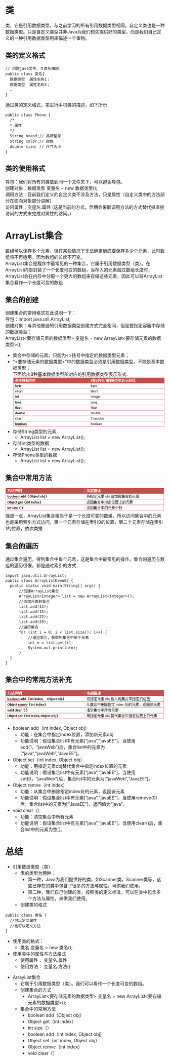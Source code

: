 # 类
  类，它是引用数据类型，与之前学习的所有引用数据类型相同，自定义类也是一种数据类型。只是自定义类型并非Java为我们预先提供好的类型，而是我们自己定义的一种引用数据类型用来描述一个事物。  
## 类的定义格式
  ```
  // 创建java文件，与类名相同
  public class 类名{
    数据类型  属性名称1；
    数据类型  属性名称2；
    …
  }
  ```  
  通过类的定义格式，来进行手机类的描述，如下所示  
  ```
  public class Phone {
    /*
    * 属性
    */
    String brand;// 品牌型号
    String color;// 颜色
    double size; // 尺寸大小
  }
  ```  
## 类的使用格式
  导包：我们将所有的类放到同一个文件夹下，可以避免导包。  
  创建对象：数据类型  变量名 = new 数据类型();  
  调用方法：目前我们定义的自定义类不涉及方法，只是属性（自定义类中的方法部分在面向对象部分讲解）  
  访问属性：变量名.属性 (这是当前的方式，后期会采取调用方法的方式替代掉直接访问的方式来完成对属性的访问。)  
# ArrayList集合
  数组可以保存多个元素，但在某些情况下无法确定到底要保存多少个元素，此时数组将不再适用，因为数组的长度不可变。  
  ArrayList集合是程序中最常见的一种集合，它属于引用数据类型（类）。在ArrayList内部封装了一个长度可变的数组，当存入的元素超过数组长度时，ArrayList会在内存中分配一个更大的数组来存储这些元素，因此可以将ArrayList集合看作一个长度可变的数组  
## 集合的创建
  创建集合的常用格式在此说明一下：  
  导包：import java.util.ArrayList;  
  创建对象：与其他普通的引用数据类型创建方式完全相同，但是要指定容器中存储的数据类型：  
  ArrayList<要存储元素的数据类型> 变量名 = new ArrayList<要存储元素的数据类型>();  
  * 集合中存储的元素，只能为<>括号中指定的数据类型元素；
  * “<要存储元素的数据类型>”中的数据类型必须是引用数据类型，不能是基本数据类型；  
  下面给出8种基本数据类型所对应的引用数据类型表示形式:  
  ![text](img/doc0601.png?raw=true)  
  * 存储String类型的元素
    + ArrayList<String> list = new ArrayList<String>();
  * 存储int类型的数据
    + ArrayList<Integer> list = new ArrayList<Integer>(); 
  * 存储Phone类型的数据
    + ArrayList<Phone> list = new ArrayList<Phone>();
## 集合中常用方法
  ![text](img/doc0602.png?raw=true)  
  强调一点，ArrayList集合相当于是一个长度可变的数组，所以访问集合中的元素也是采用索引方式访问，第一个元素存储在索引0的位置，第二个元素存储在索引1的位置，依次类推  
## 集合的遍历
  通过集合遍历，得到集合中每个元素，这是集合中最常见的操作。集合的遍历与数组的遍历很像，都是通过索引的方式  
  ```
  import java.util.ArrayList;
  public class ArrayListDemo02 {
  	public static void main(String[] args) {
  		//创建ArrayList集合
  		ArrayList<Integer> list = new ArrayList<Integer>();
  		//添加元素到集合
  		list.add(13);
  		list.add(15);
  		list.add(22);
  		list.add(29);
  		//遍历集合
  		for (int i = 0; i < list.size(); i++) {
  			//通过索引，获取到集合中每个元素
  			int n = list.get(i);
  			System.out.println(n);
  		}
  	}
  }
  ```  
## 集合中的常用方法补充
  ![text](img/doc0603.png?raw=true)  
  * boolean add（int index,  Object obj）
    + 功能：在集合中指定index位置，添加新元素obj
    + 功能说明：假设集合list中有元素[“java”,“javaEE”]，当使用add(1，“javaWeb”)后，集合list中的元素为[“java”,“javaWeb”,“JavaEE”]。
  * Object set（int index, Object obj）
    + 功能：用指定元素obj替代集合中指定index位置的元素
    + 功能说明：假设集合list中有元素[“java”,“javaEE”]，当使用set(0，“javaWeb”)后，集合list中的元素为[“javaWeb”,“JavaEE”]。
  * Object remve（int index）
    + 功能：从集合中删除指定index处的元素，返回该元素
    + 功能说明：假设集合list中有元素[“java”,“javaEE”]，当使用remove(0)后，集合list中的元素为[“JavaEE”]，返回值为“java”。
  * void clear（）
    + 功能：清空集合中所有元素
    + 功能说明：假设集合list中有元素[“java”,“javaEE”]，当使用clear()后，集合list中的元素为空[]。  
# 总结
  * 引用数据类型（类）
    + 类的类型为两种：
      - 第一种，Java为我们提供好的类，如Scanner类，Scanner类等，这些已存在的类中包含了很多的方法与属性，可供我们使用。
      - 第二种，我们自己创建的类，按照类的定义标准，可以在类中包含多个方法与属性，来供我们使用。
    + 创建类的格式
  ```
  public class 类名 {
    //可以定义属性
    //也可以定义方法
  }
  ```  
  + 使用类的格式：
    - 类名 变量名 = new 类名();
  + 使用类中的属性与方法格式
    - 使用属性： 变量名.属性
    - 使用方法： 变量名.方法()
  * ArrayList集合
    + 它属于引用数据类型（类）。我们可以看作一个长度可变的数组。
    + 创建集合的方式
      - ArrayList<要存储元素的数据类型> 变量名 = new ArrayList<要存储元素的数据类型>();
    + 集合中的常用方法
      - boolean add（Object obj）
      - Object get（int index）
      - int size（）
      - boolean add（int index,  Object obj）
      - Object set（int index, Object obj）
      - Object remve（int index）
      - void clear（）
